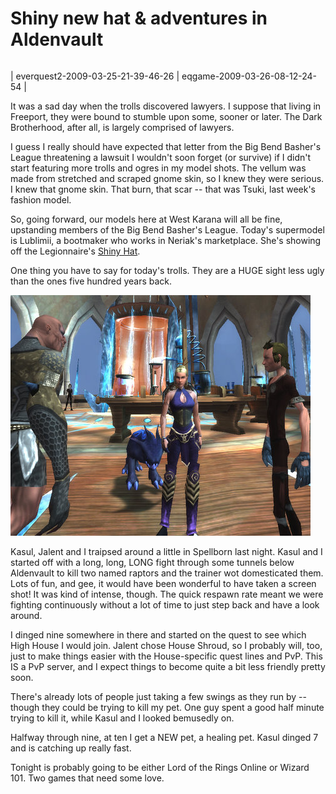 # Shiny new hat & adventures in Aldenvault



|  |  |
| --- | --- |
| 
everquest2-2009-03-25-21-39-46-26
 | 
eqgame-2009-03-26-08-12-24-54
 |



It was a sad day when the trolls discovered lawyers. I suppose that living in Freeport, they were bound to stumble upon some, sooner or later. The Dark Brotherhood, after all, is largely comprised of lawyers. 

I guess I really should have expected that letter from the Big Bend Basher's League threatening a lawsuit I wouldn't soon forget (or survive) if I didn't start featuring more trolls and ogres in my model shots. The vellum was made from stretched and scraped gnome skin, so I knew they were serious. I knew that gnome skin. That burn, that scar -- that was Tsuki, last week's fashion model.

So, going forward, our models here at West Karana will all be fine, upstanding members of the Big Bend Basher's League. Today's supermodel is Lublimii, a bootmaker who works in Neriak's marketplace. She's showing off the Legionnaire's [Shiny Hat](http://www.fireflywiki.org/Firefly/SerenityPilot).

One thing you have to say for today's trolls. They are a HUGE sight less ugly than the ones five hundred years back.

![sb_client-2009-03-26-07-37-28-83](../uploads/2009/03/sb_client-2009-03-26-07-37-28-83.jpg "sb_client-2009-03-26-07-37-28-83")

Kasul, Jalent and I traipsed around a little in Spellborn last night. Kasul and I started off with a long, long, LONG fight through some tunnels below Aldenvault to kill two named raptors and the trainer wot domesticated them. Lots of fun, and gee, it would have been wonderful to have taken a screen shot! It was kind of intense, though. The quick respawn rate meant we were fighting continuously without a lot of time to just step back and have a look around.

I dinged nine somewhere in there and started on the quest to see which High House I would join. Jalent chose House Shroud, so I probably will, too, just to make things easier with the House-specific quest lines and PvP. This IS a PvP server, and I expect things to become quite a bit less friendly pretty soon. 

There's already lots of people just taking a few swings as they run by -- though they could be trying to kill my pet. One guy spent a good half minute trying to kill it, while Kasul and I looked bemusedly on.

Halfway through nine, at ten I get a NEW pet, a healing pet. Kasul dinged 7 and is catching up really fast.

Tonight is probably going to be either Lord of the Rings Online or Wizard 101. Two games that need some love.

